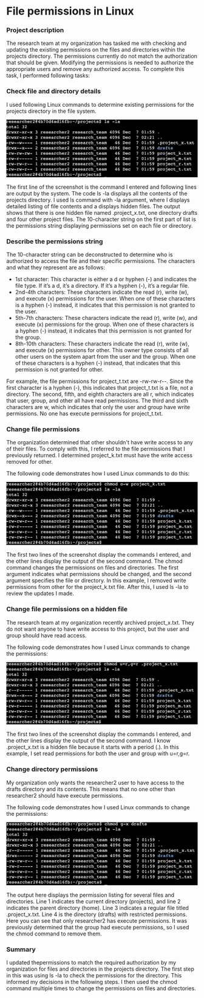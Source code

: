 # File permissions in Linux

### Project description
The research team at my organization has tasked me with checking and updating the existing permissions on the files and directories within the projects directory. The permissions currently do not match the authorization that should be given. Modifying the permissions is needed to authorize the appropriate users and remove any authorized access. To complete this task, I performed following tasks:

### Check file and directory details
I used following Linux commands to determine existing permissions for the projects directory in the file system.

![ls -la](img/Screenshot_6-12-2024_202247.jpeg)

The first line of the screenshot is the command I entered and following lines are output by the system. The code ls -la displays all the contents of the projects directory. I used ls command with -la argument, where l displays detailed listing of file contents and a displays hidden files. The output shows that there is one hidden file named .project_x.txt, one directory drafts and four other project files. The 10-character string on the first part of list is the permissions string displaying permissions set on each file or directory.

### Describe the permissions string
The 10-character string can be deconstructed to determine who is authorized to access the file and their specific permissions. The characters and what they represent are as follows:

* 1st character: This character is either a d or hyphen (-) and indicates the file type. If it’s a d, it’s a directory. If it’s a hyphen (-), it’s a regular file.
* 2nd-4th characters: These characters indicate the read (r), write (w), and execute (x) permissions for the user. When one of these characters is a hyphen (-) instead, it indicates that this permission is not granted to the user.
* 5th-7th characters: These characters indicate the read (r), write (w), and execute (x) permissions for the group. When one of these characters is a hyphen (-) instead, it indicates that this permission is not granted for the group.
* 8th-10th characters: These characters indicate the read (r), write (w), and execute (x) permissions for other. This owner type consists of all other users on the system apart from the user and the group. When one of these characters is a hyphen (-) instead, that indicates that this permission is not granted for other.

For example, the file permissions for project_t.txt are -rw-rw-r--. Since the first character is a hyphen (-), this indicates that project_t.txt is a file, not a directory. The second, fifth, and eighth characters are all r, which indicates that user, group, and other all have read permissions. The third and sixth characters are w, which indicates that only the user and group have write permissions. No one has execute permissions for project_t.txt.

### Change file permissions
The organization determined that other shouldn't have write access to any of their files. To comply with this, I referred to the file permissions that I previously returned. I determined project_k.txt must have the write access removed for other.

The following code demonstrates how I used Linux commands to do this:

![chmod o-w](img/Screenshot_6-12-2024_204042.jpeg)

The first two lines of the screenshot display the commands I entered, and the other lines display the output of the second command. The chmod command changes the permissions on files and directories. The first argument indicates what permissions should be changed, and the second argument specifies the file or directory. In this example, I removed write permissions from other for the project_k.txt file. After this, I used ls -la to review the updates I made.

### Change file permissions on a hidden file
The research team at my organization recently archived project_x.txt. They do not want anyone to have write access to this project, but the user and group should have read access. 

The following code demonstrates how I used Linux commands to change the permissions:

![chmod u=r g=r](img/Screenshot_6-12-2024_204354.jpeg)

The first two lines of the screenshot display the commands I entered, and the other lines display the output of the second command. I know .project_x.txt is a hidden file because it starts with a period (.). In this example, I set read permissions for both the user and group with u=r,g=r. 

### Change directory permissions
My organization only wants the researcher2 user to have access to the drafts directory and its contents. This means that no one other than researcher2 should have execute permissions.

The following code demonstrates how I used Linux commands to change the permissions:

![chmod g-x](img/Screenshot_6-12-2024_204734.jpeg)

The output here displays the permission listing for several files and directories. Line 1 indicates the current directory (projects), and line 2 indicates the parent directory (home). Line 3 indicates a regular file titled .project_x.txt. Line 4 is the directory (drafts) with restricted permissions. Here you can see that only researcher2 has execute permissions.  It was previously determined that the group had execute permissions, so I used the chmod command to remove them.

### Summary
I updated thepermissions to match the required authorization by my organization for files and directories in the projects directory. The first step in this was using ls -la to check the permissions for the directory. This informed my decisions in the following steps. I then used the chmod command multiple times to change the permissions on files and directories.

